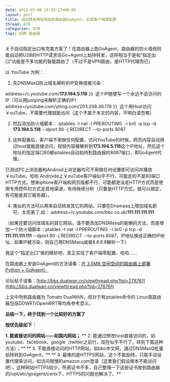 ```yaml
---
date: 2012-05-08 18:29:17+00:00
layout: post
title: 自动转发特定网站到路由器GoAgent，实现客户端零配置
thread: 678
categories: 文档
tags: 折腾 路由器
---
```


关于自动指定出口有完美方案了！在路由器上跑GoAgent，路由器的防火墙规则能自动把U2B的HTTP请求往Go~Agent上劫持转发，这样相当于是和“指定出口”功能差不多功能的智能路由了（不过不是VPN路由，是HTTP代理而已）

以 YouTube 为例：<!-- more -->

1. 先DNSMasQ防止域名解析的IP变换或被污染：

address=/c.youtube.com/**173.194.5.118** 》》这个IP随便写一个永远不会访问的IP（可以用justping来解析正确的IP）
address=/youtube.com/ytimg.com/203.208.46.178 》》这个用Host访问￥ouTube，不需要代理就能访问（这个不属于本文的内容，不明白请忽略）

2. 然后添加防火墙脚本：
iptables -t nat -I PREROUTING  -i br0 -p tcp -d **173.194.5.118** --dport 80 -j REDIRECT --to-ports 8087

3. 这样配置后，客户端不用做任何配置，访问YouTube的时候，网页内容自动用过host就能直接访问，视频内容被解析到**173.194.5.118**这个IP地址，然后这个地址的指定端口80被iptables自动劫持到路由器的8087端口，即Go4gent代理。

已测试PC上浏览器和Android上浏览器均可不用做任何设置即可访问并播放￥ouTube。哈哈
Androide上￥ouTube客户端似乎不行，可能走的不是80端口HTTP方式。想来iphone客户端和网页版都不行，可能都是没走HTTP方式而是使用专用控件的方式走其他渠道，有待继续分析（只要是HTTP方式，就可以搞定，有可能是其它服务器）。

4. 类似的方法可以用来自动转发其它的网站，只要在Dnsmasq上增加域名即可，太完美了,如：
address=/c.youtube.com/bbc.co.uk/**111.111.111.111**

（如果还要访问改域名的其它网站，请不要添加DNSMasq的偷懒的方法，而是增加一个防火墙脚本：ptables -t nat -I PREROUTING  -i br0 -p tcp -d **111.111.111.111** --dport 80 -j REDIRECT --to-ports 8087，IP地址换成正确的IP地址，如果IP被污染，则自己用DNSMasq或者8.8.8.8解析一下）

我这个“指定出口”做的精妙吧，真正实现了客户端零配置，哈哈……

在路由器上安装GoAgent的方法请看：[在 3.5MB 空闲空间的路由器上部署 Python + GoAgent）](/2012/04/09/3-5mb-router-deployed-on-ultra-small-free-space-pythongoagent-the-case-of-tomato-dualwan-wr500v/)

论坛帖子请看：[http://bbs.dualwan.cn/viewthread.php?tid=278761](http://bbs.dualwan.cn/viewthread.php?tid=278761)

上文中所称路由器为 Tomato DualWAN，但对于有iptables命令的 Linux类路由器包括DDWRT/OpenWRT等均有参考意义。

 

**总结一下，终于找到一个比较好的方案了**

**按优先级如下：**

**1. 能直接访问的网站——如国内网站；**
** 2. 能通过修改host直接访问的，如youtube、facebook、google（twitter之前行，现在似乎不行了，转到下面这种方法）；**
** 3. 不能直接访问的HTTP网站，如bbc中文网，通过DNSMasQ批量劫持转到GoAgent。**
** 4. 最难的是HTTPS网站，这个不能劫持，只能手动设置代理来访问，如访问很慢的amazon.com登录（这里我们假设根本不能访问吧），这种网站HTTPS较少，所需证书不多，自己整理一下这些证书放到路由器的/opt/etc/goagent/certs下，HTTPS的问题也解决了。**
